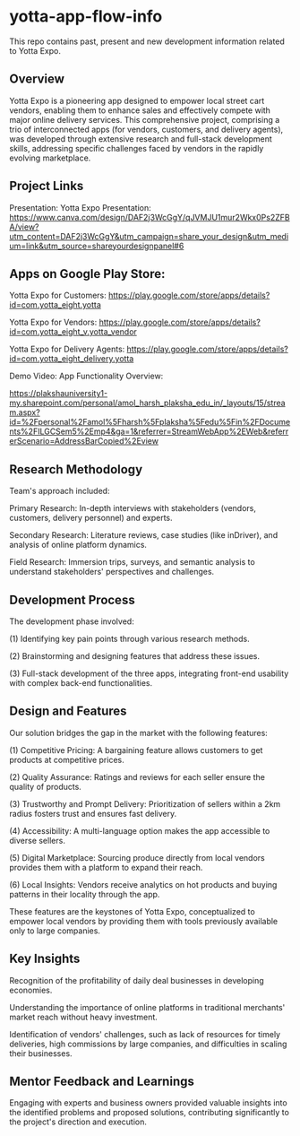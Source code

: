 # yotta-app-flow-info
This repo contains past, present and new development information related to Yotta Expo. 

## Overview
Yotta Expo is a pioneering app designed to empower local street cart vendors, enabling them to enhance sales and effectively compete with major online delivery services. This comprehensive project, comprising a trio of interconnected apps (for vendors, customers, and delivery agents), was developed through extensive research and full-stack development skills, addressing specific challenges faced by vendors in the rapidly evolving marketplace.

## Project Links
Presentation: Yotta Expo Presentation: 
https://www.canva.com/design/DAF2j3WcGgY/qJVMJU1mur2Wkx0Ps2ZFBA/view?utm_content=DAF2j3WcGgY&utm_campaign=share_your_design&utm_medium=link&utm_source=shareyourdesignpanel#6

## Apps on Google Play Store:
Yotta Expo for Customers: https://play.google.com/store/apps/details?id=com.yotta_eight.yotta

Yotta Expo for Vendors: https://play.google.com/store/apps/details?id=com.yotta_eight_v.yotta_vendor

Yotta Expo for Delivery Agents: https://play.google.com/store/apps/details?id=com.yotta_eight_delivery.yotta

Demo Video: App Functionality Overview: 

https://plakshauniversity1-my.sharepoint.com/personal/amol_harsh_plaksha_edu_in/_layouts/15/stream.aspx?id=%2Fpersonal%2Famol%5Fharsh%5Fplaksha%5Fedu%5Fin%2FDocuments%2FILGCSem5%2Emp4&ga=1&referrer=StreamWebApp%2EWeb&referrerScenario=AddressBarCopied%2Eview

## Research Methodology
Team's approach included:

Primary Research: In-depth interviews with stakeholders (vendors, customers, delivery personnel) and experts.

Secondary Research: Literature reviews, case studies (like inDriver), and analysis of online platform dynamics.

Field Research: Immersion trips, surveys, and semantic analysis to understand stakeholders' perspectives and challenges.

## Development Process
The development phase involved:

(1) Identifying key pain points through various research methods.

(2) Brainstorming and designing features that address these issues.

(3) Full-stack development of the three apps, integrating front-end usability with complex back-end functionalities.

## Design and Features
Our solution bridges the gap in the market with the following features:

(1) Competitive Pricing: A bargaining feature allows customers to get products at competitive prices.

(2) Quality Assurance: Ratings and reviews for each seller ensure the quality of products.

(3) Trustworthy and Prompt Delivery: Prioritization of sellers within a 2km radius fosters trust and ensures fast delivery.

(4) Accessibility: A multi-language option makes the app accessible to diverse sellers.

(5) Digital Marketplace: Sourcing produce directly from local vendors provides them with a platform to expand their reach.

(6) Local Insights: Vendors receive analytics on hot products and buying patterns in their locality through the app.

These features are the keystones of Yotta Expo, conceptualized to empower local vendors by providing them with tools previously available only to large companies.

## Key Insights
Recognition of the profitability of daily deal businesses in developing economies.

Understanding the importance of online platforms in traditional merchants' market reach without heavy investment.

Identification of vendors' challenges, such as lack of resources for timely deliveries, high commissions by large companies, and difficulties in scaling their businesses.


## Mentor Feedback and Learnings
Engaging with experts and business owners provided valuable insights into the identified problems and proposed solutions, contributing significantly to the project's direction and execution.
